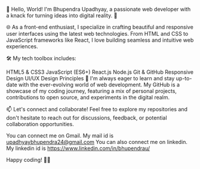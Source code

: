 👋 Hello, World! I'm Bhupendra Upadhyay, a passionate web developer with a knack for turning ideas into digital reality. 🚀

🌐 As a front-end enthusiast, I specialize in crafting beautiful and responsive user interfaces using the latest web technologies. From HTML and CSS to JavaScript frameworks like React, I love building seamless and intuitive web experiences.


🛠️ My tech toolbox includes:

HTML5 & CSS3
JavaScript (ES6+)
React.js
Node.js
Git & GitHub
Responsive Design
UI/UX Design Principles
🌱 I'm always eager to learn and stay up-to-date with the ever-evolving world of web development. My GitHub is a showcase of my coding journey, featuring a mix of personal projects, contributions to open source, and experiments in the digital realm.

📫 Let's connect and collaborate! Feel free to explore my repositories and don't hesitate to reach out for discussions, feedback, or potential collaboration opportunities.

You can connect me on Gmail. My mail id is upadhyaybhupendra24@gmail.com 
You can also connect me on linkedin. My linkedin id is https://www.linkedin.com/in/bhupendrau/ 

Happy coding! 🚀✨
